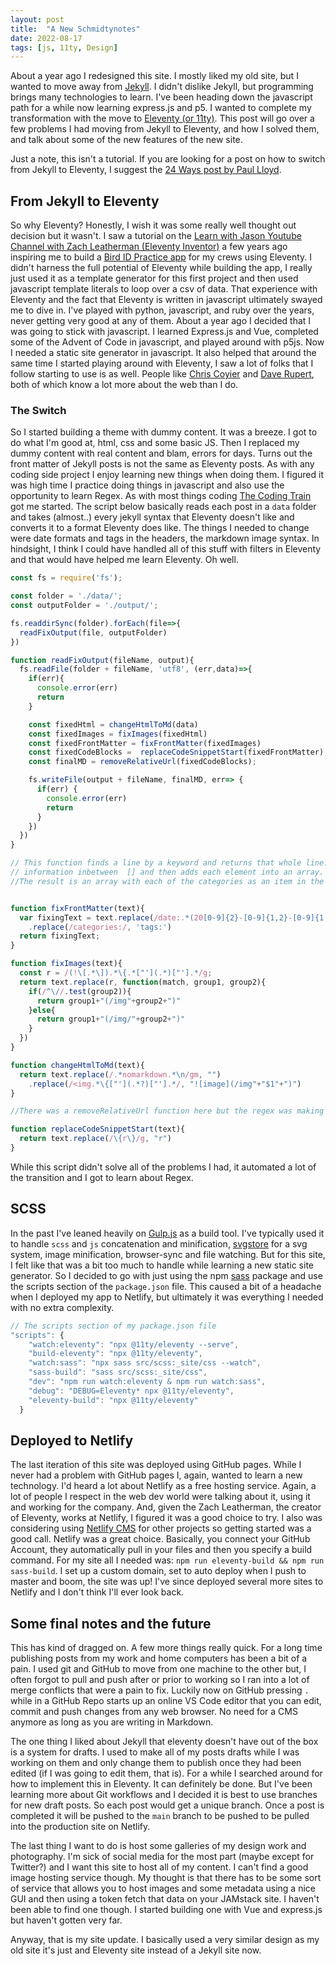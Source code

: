 ```yaml
---
layout: post
title:  "A New Schmidtynotes"
date: 2022-08-17
tags: [js, 11ty, Design]
---
```


About a year ago I redesigned this site.  I mostly liked my old site, but I wanted to move away from [Jekyll](https://jekyllrb.com).  I didn't dislike Jekyll,  but programming brings many technologies to learn.  I've been heading down the javascript path for a while now learning express.js and p5.  I wanted to complete my transformation with the move to [Eleventy (or 11ty)](https://www.11ty.dev/).  This post will go over a few problems I had moving from Jekyll to Eleventy, and how I solved them, and talk about some of the new features of the new site. 

Just a note, this isn't a tutorial.  If you are looking for a post on how to switch from Jekyll to Eleventy, I suggest the [24 Ways post by Paul Lloyd](https://24ways.org/2018/turn-jekyll-up-to-eleventy/). 
<!-- excerpt -->


## From Jekyll to Eleventy

So why Eleventy?  Honestly, I wish it was some really well thought out decision but it wasn't.  I saw a tutorial on the [Learn with Jason Youtube Channel with Zach Leatherman (Eleventy Inventor)](https://www.youtube.com/watch?v=j8mJrhhdHWc) a few years ago inspiring me to build a [Bird ID Practice app](https://github.com/mschmidty/bird_id_trainer) for my crews using Eleventy.  I didn't harness the full potential of Eleventy while building the app, I really just used it as a template generator for this first project and then used javascript template literals to loop over a csv of data.  That experience with Eleventy and the fact that Eleventy is written in javascript ultimately swayed me to dive in. I've played with python, javascript, and ruby over the years, never getting very good at any of them. About a year ago I decided that I was going to stick with javascript.  I learned Express.js and Vue, completed some of the Advent of Code in javascript, and played around with p5js. Now I needed a static site generator in javascript. It also helped that around the same time I started playing around with Eleventy, I saw a lot of folks that I follow starting to use is as well.  People like [Chris Coyier](https://css-tricks.com/a-site-for-front-end-development-conferences-built-with-11ty-on-netlify/) and [Dave Rupert](https://www.youtube.com/watch?v=GoAj4GrAAV4), both of which know a lot more about the web than I do.  

### The Switch
So I started building a theme with dummy content.  It was a breeze.  I got to do what I'm good at, html, css and some basic JS.  Then I replaced my dummy content with real content and blam, errors for days. Turns out the front matter of Jekyll posts is not the same as Eleventy posts. As with any coding side project I enjoy learning new things when doing them.  I figured it was high time I practice doing things in javascript and also use the opportunity to learn Regex.  As with most things coding [The Coding Train](https://www.youtube.com/playlist?list=PLRqwX-V7Uu6YEypLuls7iidwHMdCM6o2w) got me started.  The script below basically reads each post in a `data` folder and takes (almost..) every jekyll syntax that Eleventy doesn't like and converts it to a format Eleventy does like.  The things I needed to change were date formats and tags in the headers, the markdown image syntax. In hindsight, I think I could have handled all of this stuff with filters in Eleventy and that would have helped me learn Eleventy. Oh well.

```js
const fs = require('fs');

const folder = './data/';
const outputFolder = './output/';

fs.readdirSync(folder).forEach(file=>{
  readFixOutput(file, outputFolder)
})

function readFixOutput(fileName, output){
  fs.readFile(folder + fileName, 'utf8', (err,data)=>{
    if(err){
      console.error(err)
      return
    }

    const fixedHtml = changeHtmlToMd(data)
    const fixedImages = fixImages(fixedHtml)
    const fixedFrontMatter = fixFrontMatter(fixedImages)
    const fixedCodeBlocks =  replaceCodeSnippetStart(fixedFrontMatter);
    const finalMD = removeRelativeUrl(fixedCodeBlocks);

    fs.writeFile(output + fileName, finalMD, err=> {
      if(err) {
        console.error(err)
        return
      }
    })
  })
}

// This function finds a line by a keyword and returns that whole line. It then extracts all of the 
// information inbetween  [] and then adds each element into an array.  
//The result is an array with each of the categories as an item in the array. 


function fixFrontMatter(text){
  var fixingText = text.replace(/date:.*(20[0-9]{2}-[0-9]{1,2}-[0-9]{1,2}).*/, "date: " + "$1")
    .replace(/categories:/, 'tags:')
  return fixingText;
}

function fixImages(text){
  const r = /(!\[.*\]).*\{.*["'](.*)["'].*/g;
  return text.replace(r, function(match, group1, group2){
    if(/^\//.test(group2)){
      return group1+"(/img"+group2+")"
    }else{
      return group1+"(/img/"+group2+")"
    }
  })
}

function changeHtmlToMd(text){
  return text.replace(/.*nomarkdown.*\n/gm, "")
    .replace(/<img.*\{["'](.*?)["'].*/, "![image](/img"+"$1"+")")
}

//There was a removeRelativeUrl function here but the regex was making eleventy throw an error. 

function replaceCodeSnippetStart(text){
  return text.replace(/\{r\}/g, "r")
}
```

While this script didn't solve all of the problems I had, it automated a lot of the transition and I got to learn about Regex.

## SCSS 
In the past I've leaned heavily on [Gulp.js](https://gulpjs.com/) as a build tool.  I've typically used it to handle `scss` and `js` concatenation and minification, [svgstore](https://www.npmjs.com/package/gulp-svgstore) for a svg system, image minification, browser-sync and file watching.  But for this site, I felt like that was a bit too much to handle while learning a new static site generator. So I decided to go with just using the npm [sass](https://www.npmjs.com/package/sass) package and use the scripts section of the `package.json` file.  This caused a bit of a headache when I deployed my app to Netlify, but ultimately it was everything I needed with no extra complexity. 

```js
// The scripts section of my package.json file
"scripts": {
    "watch:eleventy": "npx @11ty/eleventy --serve",
    "build-eleventy": "npx @11ty/eleventy",
    "watch:sass": "npx sass src/scss:_site/css --watch",
    "sass-build": "sass src/scss:_site/css",
    "dev": "npm run watch:eleventy & npm run watch:sass",
    "debug": "DEBUG=Eleventy* npx @11ty/eleventy",
    "eleventy-build": "npx @11ty/eleventy"
  }
```

## Deployed to Netlify
The last iteration of this site was deployed using GitHub pages.  While I never had a problem with GitHub pages I, again, wanted to learn a new technology.  I'd heard a lot about Netlify as a free hosting service. Again, a lot of people I respect in the web dev world were talking about it, using it and working for the company. And, given the Zach Leatherman, the creator of Eleventy,  works at Netlify, I figured it was a good choice to try. I also was considering using [Netlify CMS](https://www.netlifycms.org/) for other projects so getting started was a good call. Netlify was a great choice.  Basically, you connect your GitHub Account, they automatically pull in your files and then you specify a build command. For my site all I needed was: `npm run eleventy-build && npm run sass-build`.  I set up a custom domain, set to auto deploy when I push to master and boom, the site was up!  I've since deployed several more sites to Netlify and I don't think I'll ever look back. 

## Some final notes and the future 

This has kind of dragged on.  A few more things really quick.  For a long time publishing posts from my work and home computers has been a bit of a pain.  I used git and GitHub to move from one machine to the other but, I often forgot to pull and push after or prior to working so I ran into a lot of merge conflicts that were a pain to fix.  Luckily now on GitHub pressing `.` while in a GitHub Repo starts up an online VS Code editor that you can edit, commit and push changes from any web browser.  No need for a CMS anymore as long as you are writing in Markdown. 

The one thing I liked about Jekyll that eleventy doesn't have out of the box is a system for drafts.  I used to make all of my posts drafts while I was working on them and only change them to publish once they had been edited (if I was going to edit them, that is).  For a while I searched around for how to implement this in Eleventy.  It can definitely be done.  But I've been learning more about Git workflows and I decided it is best to use branches for new draft posts.  So each post would get a unique branch.  Once a post is completed it will be pushed to the `main` branch to be pushed to be pulled into the production site on Netlify. 

The last thing I want to do is host some galleries of my design work and photography.  I'm sick of social media for the most part (maybe except for Twitter?) and I want this site to host all of my content.  I can't find a good image hosting service though.  My thought is that there has to be some sort of service that allows you to host images and some metadata using a nice GUI and then using a token fetch that data on your JAMstack site.  I haven't been able to find one though.  I started building one with Vue and express.js but haven't gotten very far.  

Anyway, that is my site update.  I basically used a very similar design as my old site it's just and Eleventy site instead of a Jekyll site now. 

